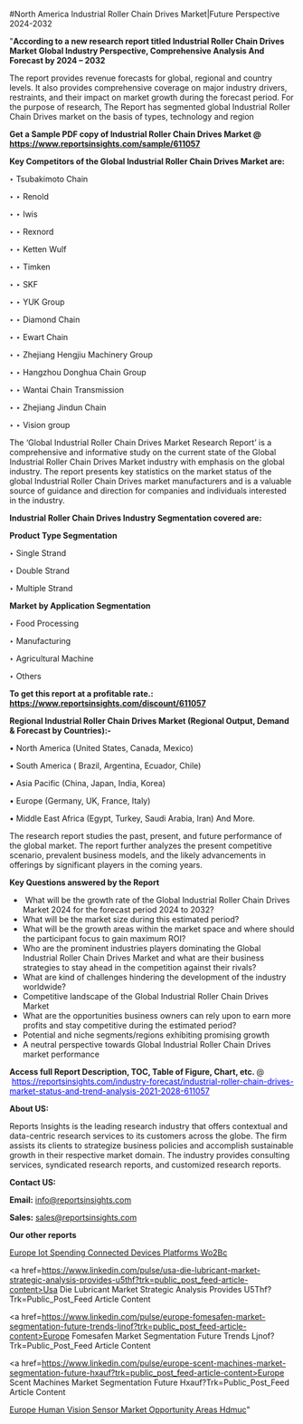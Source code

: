 #North America Industrial Roller Chain Drives Market|Future Perspective 2024-2032

"<strong>According to a new research report titled Industrial Roller Chain Drives Market Global Industry Perspective, Comprehensive Analysis And Forecast by 2024 – 2032</strong>

The report provides revenue forecasts for global, regional and country levels. It also provides comprehensive coverage on major industry drivers, restraints, and their impact on market growth during the forecast period. For the purpose of research, The Report has segmented global Industrial Roller Chain Drives market on the basis of types, technology and region

<strong>Get a Sample PDF copy of Industrial Roller Chain Drives Market </strong><strong>@<a href=https://www.reportsinsights.com/sample/611057 style=color:#0000ff;> https://www.reportsinsights.com/sample/611057</a></strong></font>

<strong>Key Competitors of the Global Industrial Roller Chain Drives Market are:</strong>

‣ Tsubakimoto Chain

‣ 
‣ Renold

‣ 
‣ Iwis

‣ 
‣ Rexnord

‣ 
‣ Ketten Wulf

‣ 
‣ Timken

‣ 
‣ SKF

‣ 
‣ YUK Group

‣ 
‣ Diamond Chain

‣ 
‣ Ewart Chain

‣ 
‣ Zhejiang Hengjiu Machinery Group

‣ 
‣ Hangzhou Donghua Chain Group

‣ 
‣ Wantai Chain Transmission

‣ 
‣ Zhejiang Jindun Chain

‣ 
‣ Vision group

The ‘Global Industrial Roller Chain Drives Market Research Report’ is a comprehensive and informative study on the current state of the Global Industrial Roller Chain Drives Market industry with emphasis on the global industry. The report presents key statistics on the market status of the global Industrial Roller Chain Drives market manufacturers and is a valuable source of guidance and direction for companies and individuals interested in the industry.

<strong>Industrial Roller Chain Drives Industry Segmentation covered are:</strong>

<strong>Product Type Segmentation</strong>

‣    Single Strand

‣ Double Strand

‣ Multiple Strand

<strong>Market by Application Segmentation</strong>

‣   Food Processing

‣ Manufacturing

‣ Agricultural Machine

‣ Others

<strong>To get this report at a profitable rate.: <a href=https://www.reportsinsights.com/discount/611057 style=color:#0000ff;>https://www.reportsinsights.com/discount/611057</a></strong></font>

<strong>Regional Industrial Roller Chain Drives Market (Regional Output, Demand &amp; Forecast by Countries):-</strong>

• North America (United States, Canada, Mexico)

• South America ( Brazil, Argentina, Ecuador, Chile)

• Asia Pacific (China, Japan, India, Korea)

• Europe (Germany, UK, France, Italy)

• Middle East Africa (Egypt, Turkey, Saudi Arabia, Iran) And More.

The research report studies the past, present, and future performance of the global market. The report further analyzes the present competitive scenario, prevalent business models, and the likely advancements in offerings by significant players in the coming years.

<strong>Key Questions answered by the Report</strong>
<ul>
  <li> What will be the growth rate of the Global Industrial Roller Chain Drives Market 2024 for the forecast period 2024 to 2032?</li>
  <li>What will be the market size during this estimated period?</li>
  <li>What will be the growth areas within the market space and where should the participant focus to gain maximum ROI?</li>
  <li>Who are the prominent industries players dominating the Global Industrial Roller Chain Drives Market and what are their business strategies to stay ahead in the competition against their rivals?</li>
  <li>What are kind of challenges hindering the development of the industry worldwide?</li>
  <li>Competitive landscape of the Global Industrial Roller Chain Drives Market</li>
  <li>What are the opportunities business owners can rely upon to earn more profits and stay competitive during the estimated period?</li>
  <li>Potential and niche segments/regions exhibiting promising growth</li>
  <li>A neutral perspective towards Global Industrial Roller Chain Drives market performance</li>
</ul>
<strong>Access full Report Description, TOC, Table of Figure, Chart, etc. </strong>@  <a href=https://reportsinsights.com/industry-forecast/industrial-roller-chain-drives-market-status-and-trend-analysis-2021-2028-611057 style=color:#0000ff;>https://reportsinsights.com/industry-forecast/industrial-roller-chain-drives-market-status-and-trend-analysis-2021-2028-611057</a></font>

<strong><strong>About US</strong>:</strong>

Reports Insights is the leading research industry that offers contextual and data-centric research services to its customers across the globe. The firm assists its clients to strategize business policies and accomplish sustainable growth in their respective market domain. The industry provides consulting services, syndicated research reports, and customized research reports.

<strong>Contact US:</strong>

<p class=""""><b>Email:</b> <a href=mailto:info@reportsinsights.com>info@reportsinsights.com</a></p>
<p class=""""><b>Sales:</b> <a href=mailto:sales@reportsinsights.com>sales@reportsinsights.com</a></p>

<strong>Our other reports</strong>

<a href=https://www.linkedin.com/pulse/europe-iot-spending-connected-devices-platforms-wo2bc/>Europe Iot Spending Connected Devices Platforms Wo2Bc</a>

<a href=https://www.linkedin.com/pulse/usa-die-lubricant-market-strategic-analysis-provides-u5thf?trk=public_post_feed-article-content>Usa Die Lubricant Market Strategic Analysis Provides U5Thf?Trk=Public_Post_Feed Article Content</a>

<a href=https://www.linkedin.com/pulse/europe-fomesafen-market-segmentation-future-trends-ljnof?trk=public_post_feed-article-content>Europe Fomesafen Market Segmentation Future Trends Ljnof?Trk=Public_Post_Feed Article Content</a>

<a href=https://www.linkedin.com/pulse/europe-scent-machines-market-segmentation-future-hxauf?trk=public_post_feed-article-content>Europe Scent Machines Market Segmentation Future Hxauf?Trk=Public_Post_Feed Article Content</a>

<a href=https://www.linkedin.com/pulse/europe-human-vision-sensor-market-opportunity-areas-hdmuc/>Europe Human Vision Sensor Market Opportunity Areas Hdmuc</a>"
